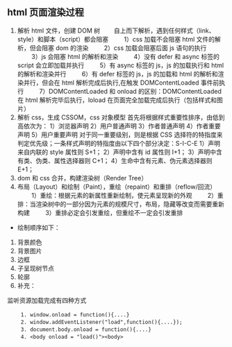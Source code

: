 ## html 页面渲染过程

1. 解析 html 文件，创建 DOM 树
   　　自上而下解析，遇到任何样式（link、style）和脚本（script）都会阻塞
   　　 1）css 加载不会阻塞 html 文件的解析，但会阻塞 dom 的渲染
   　　 2）css 加载会阻塞后面 js 语句的执行
   　　 3）js 会阻塞 html 的解析和渲染
   　　 4）没有 defer 和 async 标签的 script 会立即加载并执行
   　　 5）有 async 标签的 js，js 的加载执行和 html 的解析和渲染并行
   　　 6）有 defer 标签的 js，js 的加载和 html 的解析和渲染并行，但会在 html 解析完成后执行,在触发 DOMContentLoaded 事件前执行
   　　 7）DOMContentLoaded 和 onload 的区别：DOMContentLoaded 在 html 解析完毕后执行，loload 在页面完全加载完成后执行（包括样式和图片）
2. 解析 css，生成 CSSOM，css 对象模型
   首先将根据样式重要性排序，由低到高依次为：
   1）浏览器声明
   2）用户普通声明
   3）作者普通声明
   4）作者重要声明
   5）用户重要声明
   对于同一重要级别，则是根据 CSS 选择符的特指度来判定优先级；一条样式声明的特指度由以下四个部分决定：S-I-C-E
   1）声明来自内联的 style 属性则 S+1；
   2）声明中含有 id 属性则 I+1；
   3）声明中含有类、伪类、属性选择器则 C+1；
   4）生命中含有元素、伪元素选择器则 E+1；
3. dom 和 css 合并，构建渲染树（Render Tree）
4. 布局（Layout）和绘制（Paint），重绘（repaint）和重排（reflow/回流）
   　　 1）重绘：根据元素的新属性重新绘制，使元素呈现新的外观
   　　 2）重排：当渲染树中的一部分因为元素的规模尺寸，布局，隐藏等改变而需要重新构建
   　　 3）重排必定会引发重绘，但重绘不一定会引发重排

- 绘制顺序如下：

1. 背景颜色
2. 背景图片
3. 边框
4. 子呈现树节点
5. 轮廓
6. 补充：

监听资源加载完成有四种方式
```
　　 1. window.onload = function(){....}
　　 2. window.addEventListener("load",function(){....});
　　 3. document.body.onload = function(){....}
　　 4. <body onload = "load()"><body>
```